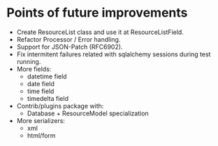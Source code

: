 # Points of future improvements

- Create ResourceList class and use it at ResourceListField.
- Refactor Processor / Error handling.
- Support for JSON-Patch (RFC6902).
- Fix intermitent failures related with sqlalchemy sessions during test
  running.
- More fields:
  - datetime field
  - date field
  - time field
  - timedelta field
- Contrib/plugins package with:
  - Database + ResourceModel specialization
- More serializers:
  - xml
  - html/form

